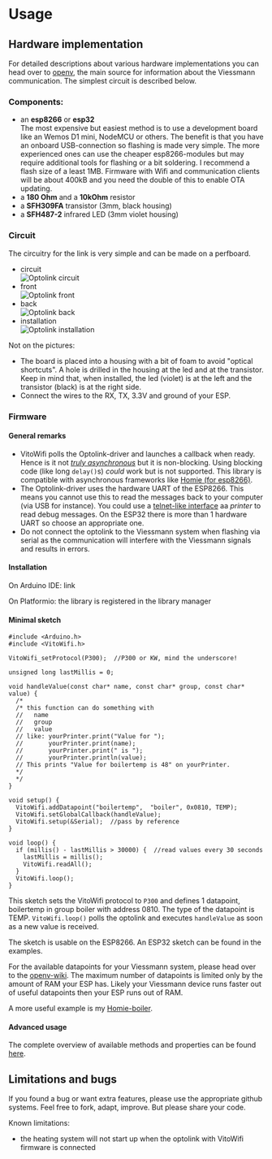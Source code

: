 # Usage

## Hardware implementation
For detailed descriptions about various hardware implementations you can head over to [openv](https://github.com/openv/openv/wiki/Die-Optolink-Schnittstelle), the main source for information about the Viessmann communication. The simplest circuit is described below.

### Components:

* an **esp8266** or **esp32**<br />
The most expensive but easiest method is to use a development board like an Wemos D1 mini, NodeMCU or others. The benefit is that you have an onboard USB-connection so flashing is made very simple. The more experienced ones can use the cheaper esp8266-modules but may require additional tools for flashing or a bit soldering. I recommend a flash size of a least 1MB. Firmware with Wifi and communication clients will be about 400kB and you need the double of this to enable OTA updating.
* a **180 Ohm** and a **10kOhm** resistor
* a **SFH309FA** transistor (3mm, black housing)
* a **SFH487-2** infrared LED (3mm violet housing)

### Circuit

The circuitry for the link is very simple and can be made on a perfboard.

* circuit<br />
![Optolink circuit](/doc/circuit.png?raw=true "Optolink circuit")
* front<br />
![Optolink front](/doc/front.jpg?raw=true "Optolink front")
* back<br />
![Optolink back](/doc/back.jpg?raw=true "Optolink back")
* installation<br />
![Optolink installation](/doc/installation.jpg?raw=true "Optolink installation")

Not on the pictures:  
* The board is placed into a housing with a bit of foam to avoid "optical shortcuts". A hole is drilled in the housing at the led and at the transistor. Keep in mind that, when installed, the led (violet) is at the left and the transistor (black) is at the right side.
* Connect the wires to the RX, TX, 3.3V and ground of your ESP.

### Firmware

#### General remarks

* VitoWifi polls the Optolink-driver and launches a callback when ready. Hence is it not [*truly asynchronous*](https://stackoverflow.com/questions/2625493) but it is non-blocking. Using blocking code (like long `delay()`s) *could* work but is not supported. This library is compatible with asynchronous frameworks like [Homie (for esp8266)](https://github.com/marvinroger/homie-esp8266).
* The Optolink-driver uses the hardware UART of the ESP8266. This means you cannot use this to read the messages back to your computer (via USB for instance). You could use a [telnet-like interface](https://github.com/bertmelis/WifiPrinter) aa *printer* to read debug messages. On the ESP32 there is more than 1 hardware UART so choose an appropriate one.
* Do not connect the optolink to the Viessmann system when flashing via serial as the communication will interfere with the Viessmann signals and results in errors.

#### Installation

On Arduino IDE: link

On Platformio: the library is registered in the library manager

#### Minimal sketch

```Arduino
#include <Arduino.h>
#include <VitoWifi.h>

VitoWifi_setProtocol(P300);  //P300 or KW, mind the underscore!

unsigned long lastMillis = 0;

void handleValue(const char* name, const char* group, const char* value) {
  /*
  /* this function can do something with
  //   name
  //   group
  //   value
  // like: yourPrinter.print("Value for ");
  //       yourPrinter.print(name);
  //       yourPrinter.print(" is ");
  //       yourPrinter.println(value);
  // This prints "Value for boilertemp is 48" on yourPrinter.
  */
  */
}

void setup() {
  VitoWifi.addDatapoint("boilertemp",  "boiler", 0x0810, TEMP);
  VitoWifi.setGlobalCallback(handleValue);
  VitoWifi.setup(&Serial);  //pass by reference
}

void loop() {
  if (millis() - lastMillis > 30000) {  //read values every 30 seconds
    lastMillis = millis();
    VitoWifi.readAll();
  }
  VitoWifi.loop();
}
```
This sketch sets the VitoWifi protocol to `P300` and defines 1 datapoint, boilertemp in group boiler with address 0810. The type of the datapoint is TEMP. `VitoWifi.loop()` polls the optolink and executes `handleValue` as soon as a new value is received.

The sketch is usable on the ESP8266. An ESP32 sketch can be found in the examples.

For the available datapoints for your Viessmann system, please head over to the [openv-wiki](https://github.com/openv/openv/wiki). The maximum number of datapoints is limited only by the amount of RAM your ESP has. Likely your Viessmann device runs faster out of useful datapoints then your ESP runs out of RAM.

A more useful example is my [Homie-boiler](https://github.com/bertmelis/homie-boiler).

#### Advanced usage
The complete overview of available methods and properties can be found [here](ADVANCED.md).


## Limitations and bugs

If you found a bug or want extra features, please use the appropriate github systems. Feel free to fork, adapt, improve. But please share your code.

Known limitations:
* the heating system will not start up when the optolink with VitoWifi firmware is connected
